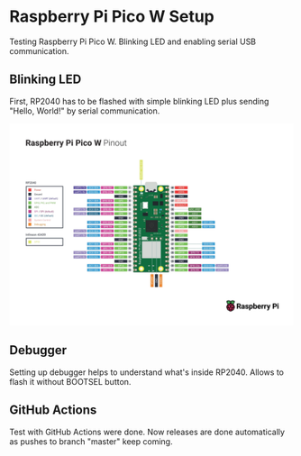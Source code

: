 # Raspberry Pi Pico W Setup
Testing Raspberry Pi Pico W. Blinking LED and enabling serial USB communication.

## Blinking LED
First, RP2040 has to be flashed with simple blinking LED plus sending "Hello, World!" by serial communication.

![Raspberry Pi Pico W Pinout](images/PicoW-A4-Pinout-1.jpg)

## Debugger
Setting up debugger helps to understand what's inside RP2040. Allows to flash it without BOOTSEL button.

## GitHub Actions
Test with GitHub Actions were done. Now releases are done automatically as pushes to branch "master" keep coming.
